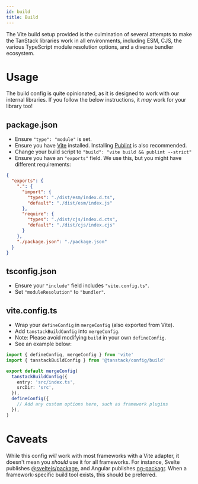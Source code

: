 ```yaml
---
id: build
title: Build
---
```


The Vite build setup provided is the culmination of several attempts to make the TanStack libraries work in all environments, including ESM, CJS, the various TypeScript module resolution options, and a diverse bundler ecosystem.

# Usage

The build config is quite opinionated, as it is designed to work with our internal libraries. If you follow the below instructions, it _may_ work for your library too!

## package.json

- Ensure `"type": "module"` is set.
- Ensure you have [Vite](https://www.npmjs.com/package/vite) installed. Installing [Publint](https://www.npmjs.com/package/publint) is also recommended.
- Change your build script to `"build": "vite build && publint --strict"`
- Ensure you have an `"exports"` field. We use this, but you might have different requirements:

```json
{
  "exports": {
    ".": {
      "import": {
        "types": "./dist/esm/index.d.ts",
        "default": "./dist/esm/index.js"
      },
      "require": {
        "types": "./dist/cjs/index.d.cts",
        "default": "./dist/cjs/index.cjs"
      }
    },
    "./package.json": "./package.json"
  }
}
```

## tsconfig.json

- Ensure your `"include"` field includes `"vite.config.ts"`.
- Set `"moduleResolution"` to `"bundler"`.

## vite.config.ts

- Wrap your `defineConfig` in `mergeConfig` (also exported from Vite).
- Add `tanstackBuildConfig` into `mergeConfig`.
- Note: Please avoid modifying `build` in your own `defineConfig`.
- See an example below:

```ts
import { defineConfig, mergeConfig } from 'vite'
import { tanstackBuildConfig } from '@tanstack/config/build'

export default mergeConfig(
  tanstackBuildConfig({
    entry: 'src/index.ts',
    srcDir: 'src',
  }),
  defineConfig({
    // Add any custom options here, such as framework plugins
  }),
)
```

# Caveats

While this config _will_ work with most frameworks with a Vite adapter, it doesn't mean you _should_ use it for all frameworks. For instance, Svelte publishes [@sveltejs/package](https://www.npmjs.com/package/@sveltejs/package), and Angular publishes [ng-packagr](https://www.npmjs.com/package/ng-packagr). When a framework-specific build tool exists, this should be preferred.
